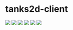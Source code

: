 # tanks2d-client

<img src="https://sun9-20.userapi.com/impg/7I44gDnlRIt4CIf9F49MfryA082wupB7aZ2D9Q/lE1DFcvoJVE.jpg?size=1920x1080&quality=96&sign=3d13667c6b3c5408118ef80c3c2f87aa&type=album">
<img src="https://sun9-5.userapi.com/impg/_nWeqjlCmKFAl3_YDw8D-AwofKp0MjhZDstOsA/u-RDcruDR4A.jpg?size=1920x1080&quality=96&sign=063573d870f057e94719a624bcea455f&type=album">
<img src="https://sun9-55.userapi.com/impg/q4wdFbpQ5KtfnQNWWrotWw6nSAHeY-TUHBPdRQ/0TuaaS3QPXc.jpg?size=1920x1080&quality=96&sign=9dd34f1f102d2b725c19e26925baff13&type=album">
<img src="https://sun9-24.userapi.com/impg/v9VuSg_KAQfvV6o42r7NkXw56wca17YwqkmbgA/Xn0MtjPXUC8.jpg?size=1920x1080&quality=96&sign=e1c01027e03a16233a0fdf02db91c5a0&type=album">
<img src="https://sun9-72.userapi.com/impg/E4XAzNaSW1N6Ub0F6tYVkM1D93Sp9KNWqjBDZA/X4pPtHv8Hg0.jpg?size=1920x1080&quality=96&sign=c78132ff316b0bac95360a318f9d8958&type=album">
<img src="https://sun9-20.userapi.com/impg/U9OjuHWXFHE0BJ9QmZDwJMnNjS9KvSHur1CtRQ/Uue9nqIdPI8.jpg?size=1600x720&quality=95&sign=45c09aef2d3e99b6f789deb7eada3e4d&type=album">

